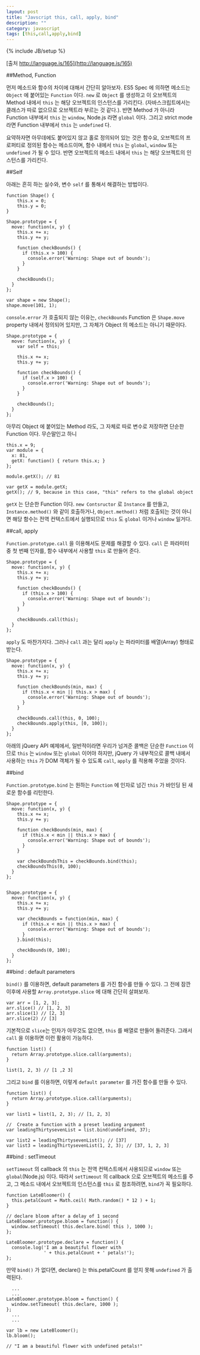 ```yaml
---
layout: post
title: "Javscript this, call, apply, bind"
description: ""
category: javascript
tags: [this,call,apply,bind]
---
```

{% include JB/setup %}

[출처 http://language.is/165](http://language.is/165)

##Method, Function

먼저 메소드와 함수의 차이에 대해서 간단히 알아보자. ES5 Spec 에 의하면 메소드는 `Object` 에 붙어있는 `Function` 이다. `new` 로 `Object` 를 생성하고 이 오브젝트의 Method 내에서 `this` 는 해당 오브젝트의 인스턴스를 가리킨다. (자바스크립트에서는 클래스가 따로 없으므로 오브젝트라 부르는 것 같다.). 반면 Method 가 아니라 Function 내부에서 `this` 는 `window`, Node.js 라면 `global` 이다. 그리고 strict mode 라면 Function 내부에서 `this` 는 `undefined` 다.

요약하자면 아무데에도 붙어있지 않고 홀로 정의되어 있는 것은 함수요, 오브젝트의 프로퍼티로 정의된 함수는 메소드이며,  함수 내에서 `this` 는 `global`, `window` 또는 `undefined` 가 될 수 있다. 반면 오브젝트의 메소드 내에서 `this` 는 해당 오브젝트의 인스턴스를 가리킨다. 

##Self

아래는 흔히 하는 실수와, 변수 `self` 를 통해서 해결하는 방법이다.

    function Shape() {
        this.x = 0;
        this.y = 0;
    }

    Shape.prototype = {
      move: function(x, y) {
        this.x += x;
        this.y += y;
        
        function checkBounds() {
          if (this.x > 100) {
            console.error('Warning: Shape out of bounds');
          }
        }
    
        checkBounds();
      }
    };
    
    var shape = new Shape();
    shape.move(101, 1);


`console.error` 가 호출되지 않는 이유는, `checkBounds` Function 은 `Shape.move` property 내에서 정의되어 있지만, 그 자체가 Object 의 메소드는 아니기 때문이다.


    Shape.prototype = {
      move: function(x, y) {
        var self = this;
    
        this.x += x;
        this.y += y;
        
        function checkBounds() {
          if (self.x > 100) {
            console.error('Warning: Shape out of bounds');
          }
        }
    
        checkBounds();
      }
    };


아무리 Object 에 붙어있는 Method 라도, 그 자체로 따로 변수로 저장하면 단순한 Function 이다. 무슨말인고 하니

    this.x = 9; 
    var module = {
      x: 81,
      getX: function() { return this.x; }
    };
    
    module.getX(); // 81
    
    var getX = module.getX;
    getX(); // 9, because in this case, "this" refers to the global object


`getX` 는 단순한 Function 이다. `new Contsructor` 로 `Instance` 를 만들고, `Instance.method()` 와 같이 호출하거나, `Object.method()` 처럼 호출되는 것이 아니면 해당 함수는 전역 컨텍스트에서 실행되므로 `this` 도 `global` 이거나 `window` 일거다. 

##call, apply

`Function.prototype.call` 을 이용해서도 문제를 해결할 수 있다. `call` 은 파라미터 중 첫 번째 인자를, 함수 내부에서 사용할 `this` 로 만들어 준다.

    Shape.prototype = {
      move: function(x, y) {
        this.x += x;
        this.y += y;
    
        function checkBounds() {
          if (this.x > 100) {
            console.error('Warning: Shape out of bounds');
          }
        }
    
        checkBounds.call(this);
      }
    };
    
`apply` 도 마찬가지다. 그러나 `call` 과는 달리 `apply` 는 파라미터를 배열(Array) 형태로 받는다.    

    Shape.prototype = {
      move: function(x, y) {
        this.x += x;
        this.y += y;
    
        function checkBounds(min, max) {
          if (this.x < min || this.x > max) {
            console.error('Warning: Shape out of bounds');
          }
        }
    
        checkBounds.call(this, 0, 100);
        checkBounds.apply(this, [0, 100]);
      }
    };

아래의 jQuery API 예제에서, 일반적이라면 우리가 넘겨준 콜백은 단순한 `Function` 이므로 `this` 는 `window` 또는 `global` 이어야 하지만, 
jQuery 가 내부적으로 콜백 내에서 사용하는 `this` 가 DOM 객체가 될 수 있도록 `call`, `apply` 를 적용해 주었을 것이다.

##bind

`Function.prototype.bind` 는 원하는 `Function` 에 인자로 넘긴 `this` 가 바인딩 된 새로운 함수를 리턴한다.

    Shape.prototype = {
      move: function(x, y) {
        this.x += x;
        this.y += y;
    
        function checkBounds(min, max) {
          if (this.x < min || this.x > max) {
            console.error('Warning: Shape out of bounds');
          }
        }
    
        var checkBoundsThis = checkBounds.bind(this);
        checkBoundsThis(0, 100);
      }
    };
    
    
    Shape.prototype = {
      move: function(x, y) {
        this.x += x;
        this.y += y;
    
        var checkBounds = function(min, max) {
          if (this.x < min || this.x > max) {
            console.error('Warning: Shape out of bounds');
          }
        }.bind(this);
    
        checkBounds(0, 100);
      }
    };
    
##bind : default parameters

`bind()` 를 이용하면, default parameters 를 가진 함수를 만들 수 있다. 그 전에 잠깐 이후에 사용할 `Array.prototype.slice` 에 대해 간단히 살펴보자.

    var arr = [1, 2, 3];
    arr.slice() // [1, 2, 3]
    arr.slice(1) // [2, 3]
    arr.slice(2) // [3]
    
기본적으로 `slice`는 인자가 아무것도 없으면, `this` 를 배열로 만들어 돌려준다. 그래서 `call` 을 이용하면 이런 활용이 가능하다.

    function list() {
      return Array.prototype.slice.call(arguments);
    }

    list(1, 2, 3) // [1 ,2 3]
    
그리고 `bind` 를 이용하면, 이렇게 `default parameter` 를 가진 함수를 만들 수 있다.

    function list() {
      return Array.prototype.slice.call(arguments);
    }
    
    var list1 = list(1, 2, 3); // [1, 2, 3]
    
    //  Create a function with a preset leading argument
    var leadingThirtysevenList = list.bind(undefined, 37);
    
    var list2 = leadingThirtysevenList(); // [37]
    var list3 = leadingThirtysevenList(1, 2, 3); // [37, 1, 2, 3]    
    
##bind : setTimeout

`setTimeout` 의 callback 의 `this` 는 전역 컨텍스트에서 사용되므로 `window` 또는 `global`(Node.js) 이다. 따라서 `setTimeout` 의 callback 으로 오브젝트의 메소드를 주고, 그 메소드 내에서 오브젝트의 인스턴스를 `this` 로 참조하려면, `bind`가 꼭 필요하다.

    function LateBloomer() {
      this.petalCount = Math.ceil( Math.random() * 12 ) + 1;
    }
    
    // declare bloom after a delay of 1 second
    LateBloomer.prototype.bloom = function() {
      window.setTimeout( this.declare.bind( this ), 1000 );
    };
    
    LateBloomer.prototype.declare = function() {
      console.log('I am a beautiful flower with 
                  ' + this.petalCount + ' petals!');
    };
    
만약 `bind()` 가 없다면, declare() 는 this.petalCount 를 얻지 못해 `undefined` 가 출력된다.

      ...
      ...
    LateBloomer.prototype.bloom = function() {
      window.setTimeout( this.declare, 1000 );
    };
      ...
      ...
    
    var lb = new LateBloomer();
    lb.bloom();
    
    // "I am a beautiful flower with undefined petals!"    